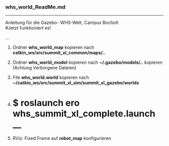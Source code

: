 ### whs_world_ReadMe.md
------------------------------------
Anleitung für die Gazebo- WHS-Welt, Campus Bocholt   
#Jetzt funktioniert es!

...

1. Ordner  __whs_world_map__  kopieren nach  __catkin_ws/src/summit_xl_common/maps/..__ 

2. Ordner __whs_world_model__ kopieren nach __~/.gazebo/models/..__ kopieren (Achtung Verborgene Dateien)

3. File __whs_world.world__  kopieren nach __~/catkin_ws/src/summit_xl_sim/summit_xl_gazebo/worlds__

4. # $ roslaunch ero whs_summit_xl_complete.launch __

5. RViz: Fixed Frame auf __robot_map__ konfigurieren




